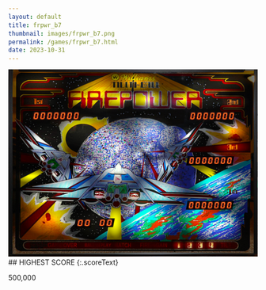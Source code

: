 ```yaml
---
layout: default
title: frpwr_b7
thumbnail: images/frpwr_b7.png
permalink: /games/frpwr_b7.html
date: 2023-10-31
---
```


<img src="../images/frpwr_b7.png" class="gameThumbnail img-fluid mx-auto align-middle">
## HIGHEST SCORE
{:.scoreText}

500,000
